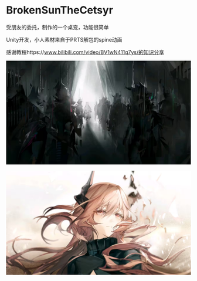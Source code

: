 # BrokenSunTheCetsyr
受朋友的委托，制作的一个桌宠，功能很简单

Unity开发，小人素材来自于PRTS解包的spine动画



感谢教程https://www.bilibili.com/video/BV1wN411q7ys/的知识分享



![](README/96xic-nvz90.png)

![](README/r0udq-3yipl.png)
